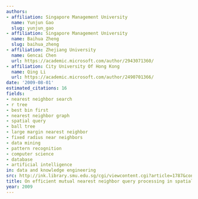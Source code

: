 ```yaml
---
authors:
- affiliation: Singapore Management University
  name: Yunjun Gao
  slug: yunjun_gao
- affiliation: Singapore Management University
  name: Baihua Zheng
  slug: baihua_zheng
- affiliation: Zhejiang University
  name: Gencai Chen
  url: https://academic.microsoft.com/author/2943071360/
- affiliation: City University Of Hong Kong
  name: Qing Li
  url: https://academic.microsoft.com/author/2490701366/
date: '2009-08-01'
estimated_citations: 16
fields:
- nearest neighbor search
- r tree
- best bin first
- nearest neighbor graph
- spatial query
- ball tree
- large margin nearest neighbor
- fixed radius near neighbors
- data mining
- pattern recognition
- computer science
- database
- artificial intelligence
in: data and knowledge engineering
src: http://ink.library.smu.edu.sg/cgi/viewcontent.cgi?article=1787&context=sis_research
title: On efficient mutual nearest neighbor query processing in spatial databases
year: 2009
---
```

